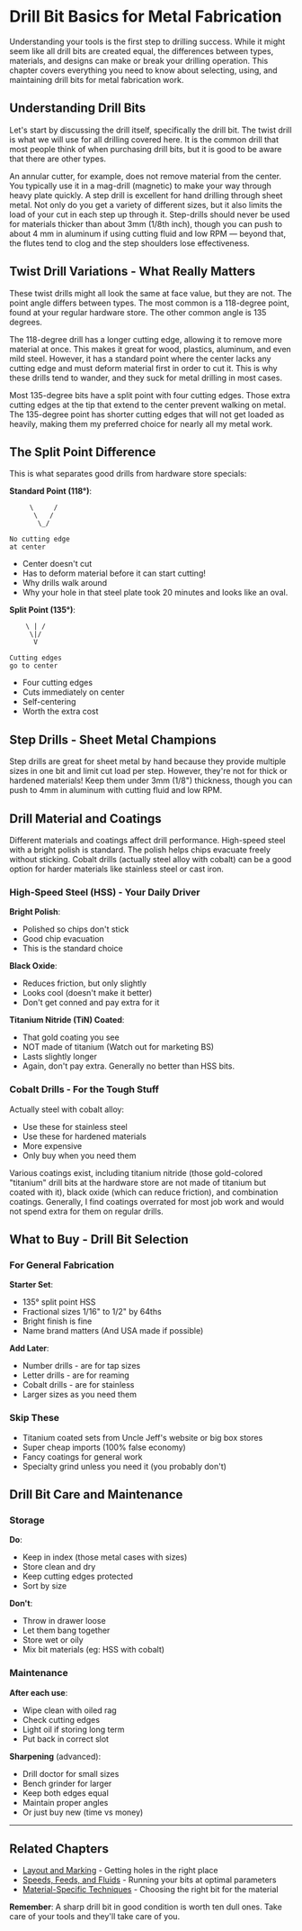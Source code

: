 # Drill Bit Basics for Metal Fabrication

Understanding your tools is the first step to drilling success. While it might 
seem like all drill bits are created equal, the differences between types, 
materials, and designs can make or break your drilling operation. This chapter 
covers everything you need to know about selecting, using, and maintaining 
drill bits for metal fabrication work.

## Understanding Drill Bits

Let's start by discussing the drill itself, specifically the drill bit. The
twist drill is what we will use for all drilling covered here. It is the
common drill that most people think of when purchasing drill bits, but it is
good to be aware that there are other types.

An annular cutter, for example, does not remove material from the center. You
typically use it in a mag-drill (magnetic) to make your way through heavy plate
quickly. A step drill is excellent for hand drilling through sheet metal. Not
only do you get a variety of different sizes, but it also limits the load of
your cut in each step up through it. Step-drills should never be used for
materials thicker than about 3mm (1/8th inch), though you can push to about
4 mm in aluminum if using cutting fluid and low RPM — beyond that, the flutes
tend to clog and the step shoulders lose effectiveness.

## Twist Drill Variations - What Really Matters

These twist drills might all look the same at face value, but they are not.
The point angle differs between types. The most common is a 118-degree point,
found at your regular hardware store. The other common angle is 135 degrees.

The 118-degree drill has a longer cutting edge, allowing it to remove more
material at once. This makes it great for wood, plastics, aluminum, and even
mild steel. However, it has a standard point where the center lacks any
cutting edge and must deform material first in order to cut it. This is why
these drills tend to wander, and they suck for metal drilling in most cases.

Most 135-degree bits have a split point with four cutting edges. Those extra
cutting edges at the tip that extend to the center prevent walking on metal.
The 135-degree point has shorter cutting edges that will not get loaded as
heavily, making them my preferred choice for nearly all my metal work.

## The Split Point Difference

This is what separates good drills from hardware store specials:

**Standard Point (118°)**:

```
     \     /
      \   /
       \_/

No cutting edge
at center
```

- Center doesn't cut
- Has to deform material before it can start cutting!
- Why drills walk around
- Why your hole in that steel plate took 20 minutes and looks like an oval.

**Split Point (135°)**:

```
    \ | /
     \|/
      V

Cutting edges
go to center
```

- Four cutting edges
- Cuts immediately on center
- Self-centering
- Worth the extra cost

## Step Drills - Sheet Metal Champions

Step drills are great for sheet metal by hand because they provide multiple
sizes in one bit and limit cut load per step. However, they're not for thick
or hardened materials! Keep them under 3mm (1/8") thickness, though you can
push to 4mm in aluminum with cutting fluid and low RPM.

## Drill Material and Coatings

Different materials and coatings affect drill performance. High-speed steel
with a bright polish is standard. The polish helps chips evacuate freely
without sticking. Cobalt drills (actually steel alloy with cobalt) can be a
good option for harder materials like stainless steel or cast iron.

### High-Speed Steel (HSS) - Your Daily Driver

**Bright Polish**:
- Polished so chips don't stick
- Good chip evacuation
- This is the standard choice

**Black Oxide**:
- Reduces friction, but only slightly
- Looks cool (doesn't make it better)
- Don't get conned and pay extra for it

**Titanium Nitride (TiN) Coated**:
- That gold coating you see
- NOT made of titanium (Watch out for marketing BS)
- Lasts slightly longer
- Again, don't pay extra. Generally no better than HSS bits.

### Cobalt Drills - For the Tough Stuff

Actually steel with cobalt alloy:
- Use these for stainless steel
- Use these for hardened materials
- More expensive
- Only buy when you need them

Various coatings exist, including titanium nitride (those gold-colored
"titanium" drill bits at the hardware store are not made of titanium but
coated with it), black oxide (which can reduce friction), and combination
coatings. Generally, I find coatings overrated for most job work and would
not spend extra for them on regular drills.

## What to Buy - Drill Bit Selection

### For General Fabrication

**Starter Set**:
- 135° split point HSS
- Fractional sizes 1/16" to 1/2" by 64ths
- Bright finish is fine
- Name brand matters (And USA made if possible)

**Add Later**:
- Number drills - are for tap sizes
- Letter drills - are for reaming
- Cobalt drills - are for stainless
- Larger sizes as you need them

### Skip These

- Titanium coated sets from Uncle Jeff's website or big box stores
- Super cheap imports (100% false economy)
- Fancy coatings for general work
- Specialty grind unless you need it (you probably don't)

## Drill Bit Care and Maintenance

### Storage

**Do**:
- Keep in index (those metal cases with sizes)
- Store clean and dry
- Keep cutting edges protected
- Sort by size

**Don't**:
- Throw in drawer loose
- Let them bang together
- Store wet or oily
- Mix bit materials (eg: HSS with cobalt)

### Maintenance

**After each use**:
- Wipe clean with oiled rag
- Check cutting edges
- Light oil if storing long term
- Put back in correct slot

**Sharpening** (advanced):
- Drill doctor for small sizes
- Bench grinder for larger
- Keep both edges equal
- Maintain proper angles
- Or just buy new (time vs money)

---

## Related Chapters

- [Layout and Marking](layout_and_marking.md) - Getting holes in the right place
- [Speeds, Feeds, and Fluids](speeds_feeds_fluids.md) - Running your bits at optimal parameters
- [Material-Specific Techniques](material_specific.md) - Choosing the right bit for the material

**Remember**: A sharp drill bit in good condition is worth ten dull ones. Take
care of your tools and they'll take care of you.